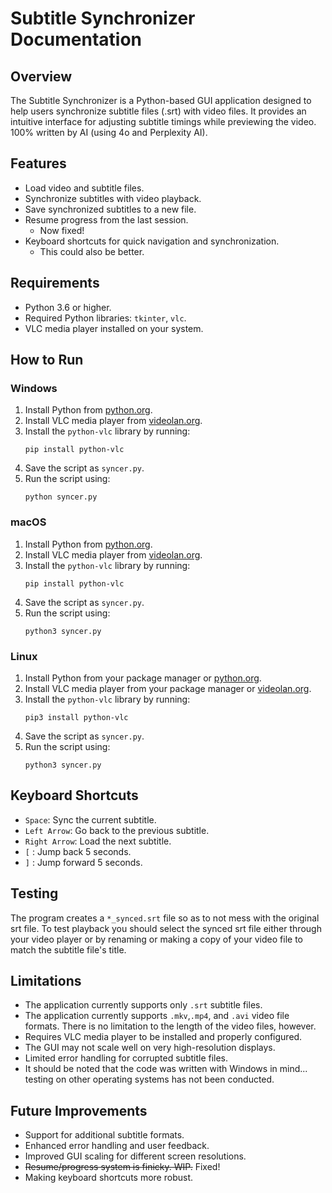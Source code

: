 # Subtitle Synchronizer Documentation

## Overview
The Subtitle Synchronizer is a Python-based GUI application designed to help users synchronize subtitle files (.srt) with video files. It provides an intuitive interface for adjusting subtitle timings while previewing the video. 100% written by AI (using 4o and Perplexity AI).

## Features
- Load video and subtitle files.
- Synchronize subtitles with video playback.
- Save synchronized subtitles to a new file.
- Resume progress from the last session.
    - Now fixed!
- Keyboard shortcuts for quick navigation and synchronization.
    - This could also be better.

## Requirements
- Python 3.6 or higher.
- Required Python libraries: `tkinter`, `vlc`.
- VLC media player installed on your system.

## How to Run

### Windows
1. Install Python from [python.org](https://www.python.org/).
2. Install VLC media player from [videolan.org](https://www.videolan.org/).
3. Install the `python-vlc` library by running:
   ```
   pip install python-vlc
   ```
4. Save the script as `syncer.py`.
5. Run the script using:
   ```
   python syncer.py
   ```

### macOS
1. Install Python from [python.org](https://www.python.org/).
2. Install VLC media player from [videolan.org](https://www.videolan.org/).
3. Install the `python-vlc` library by running:
   ```
   pip install python-vlc
   ```
4. Save the script as `syncer.py`.
5. Run the script using:
   ```
   python3 syncer.py
   ```

### Linux
1. Install Python from your package manager or [python.org](https://www.python.org/).
2. Install VLC media player from your package manager or [videolan.org](https://www.videolan.org/).
3. Install the `python-vlc` library by running:
   ```
   pip3 install python-vlc
   ```
4. Save the script as `syncer.py`.
5. Run the script using:
   ```
   python3 syncer.py
   ```

## Keyboard Shortcuts
- `Space`: Sync the current subtitle.
- `Left Arrow`: Go back to the previous subtitle.
- `Right Arrow`: Load the next subtitle.
- `[` : Jump back 5 seconds.
- `]` : Jump forward 5 seconds.

## Testing
The program creates a `*_synced.srt` file so as to not mess with the original srt file. To test playback you should select the synced srt file either through your video player or by renaming or making a copy of your video file to match the subtitle file's title.

## Limitations
- The application currently supports only `.srt` subtitle files.
- The application currently supports `.mkv`,`.mp4`, and `.avi` video file formats. There is no limitation to the length of the video files, however.
- Requires VLC media player to be installed and properly configured.
- The GUI may not scale well on very high-resolution displays.
- Limited error handling for corrupted subtitle files.
- It should be noted that the code was written with Windows in mind... testing on other operating systems has not been conducted.

## Future Improvements
- Support for additional subtitle formats.
- Enhanced error handling and user feedback.
- Improved GUI scaling for different screen resolutions.
- ~~Resume/progress system is finicky. WIP.~~ Fixed!
- Making keyboard shortcuts more robust.